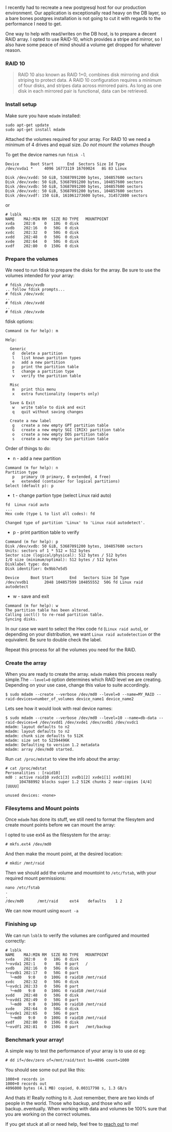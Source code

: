 I recently had to recreate a new postgresql host for our production environment. Our application is exceptionally read heavy on the DB layer, so a bare bones postgres installation is not going to cut it with regards to the performance I need to get.

One way to help with read/writes on the DB host, is to prepare a decent RAID array. I opted to use RAID-10, which provides a stripe and mirror, so I also have some peace of mind should a volume get dropped for whatever reason.

### RAID 10
>RAID 10 also known as RAID 1+0, combines disk mirroring and disk striping to protect data. A RAID 10 configuration requires a minimum of four disks, and stripes data across mirrored pairs. As long as one disk in each mirrored pair is functional, data can be retrieved.

### Install setup
Make sure you have `mdadm` installed:

```
sudo apt-get update
sudo apt-get install mdadm
```

Attached the volumes required for your array. For RAID 10 we need a minimum of 4 drives and equal size. *Do not mount the volumes though*

To get the device names run `fdisk -l`
```
Device     Boot Start      End  Sectors Size Id Type
/dev/xvda1 *     4096 16773119 16769024   8G 83 Linux

Disk /dev/xvdd: 50 GiB, 53687091200 bytes, 104857600 sectors
Disk /dev/xvde: 50 GiB, 53687091200 bytes, 104857600 sectors
Disk /dev/xvdb: 50 GiB, 53687091200 bytes, 104857600 sectors
Disk /dev/xvdc: 50 GiB, 53687091200 bytes, 104857600 sectors
Disk /dev/xvdf: 150 GiB, 161061273600 bytes, 314572800 sectors
```
or

```
# lsblk
NAME    MAJ:MIN RM  SIZE RO TYPE   MOUNTPOINT
xvda    202:0    0   10G  0 disk   
xvdb    202:16   0   50G  0 disk   
xvdc    202:32   0   50G  0 disk   
xvdd    202:48   0   50G  0 disk   
xvde    202:64   0   50G  0 disk   
xvdf    202:80   0  150G  0 disk   
```

### Prepare the volumes

We need to run fdisk to prepare the disks for the array. Be sure to use the volumes intended for your array:

```
# fdisk /dev/xvdb
.. follow fdisk prompts...
# fdisk /dev/xvdc
..
# fdisk /dev/xvdd
..
# fdisk /dev/xvde
```

fdisk options:

```
Command (m for help): m

Help:

  Generic
   d   delete a partition
   l   list known partition types
   n   add a new partition
   p   print the partition table
   t   change a partition type
   v   verify the partition table

  Misc
   m   print this menu
   x   extra functionality (experts only)

  Save & Exit
   w   write table to disk and exit
   q   quit without saving changes

  Create a new label
   g   create a new empty GPT partition table
   G   create a new empty SGI (IRIX) partition table
   o   create a new empty DOS partition table
   s   create a new empty Sun partition table

```
Order of things to do:

* n - add a new partition
```
Command (m for help): n
Partition type
   p   primary (0 primary, 0 extended, 4 free)
   e   extended (container for logical partitions)
Select (default p): p
```
* t - change partion type (select Linux raid auto)
```
fd  Linux raid auto
...
Hex code (type L to list all codes): fd

Changed type of partition 'Linux' to 'Linux raid autodetect'.
```
* p - print partition table to verify
```
Command (m for help): p
Disk /dev/xvdb: 50 GiB, 53687091200 bytes, 104857600 sectors
Units: sectors of 1 * 512 = 512 bytes
Sector size (logical/physical): 512 bytes / 512 bytes
I/O size (minimum/optimal): 512 bytes / 512 bytes
Disklabel type: dos
Disk identifier: 0x9bb7e5d5

Device     Boot Start       End   Sectors Size Id Type
/dev/xvdb1       2048 104857599 104855552  50G fd Linux raid autodetect
```
* w - save and exit
```
Command (m for help): w
The partition table has been altered.
Calling ioctl() to re-read partition table.
Syncing disks.
```

In our case we want to select the Hex code `fd` (`Linux raid auto`), or depending on your distribution, we want `Linux raid autodetection` or the equivalent. Be sure to double check the label.

Repeat this process for all the volumes you need for the RAID.

### Create the array
When you are ready to create the array. `mdadm` makes this process really simple.The `--level=0` option determines which RAID level we are creating. Depending on your use case, change this value to suite accordingly.

```
$ sudo mdadm --create --verbose /dev/md0 --level=0 --name=MY_RAID --raid-devices=number_of_volumes device_name1 device_name2
```
Lets see how it would look with real device names:
```
$ sudo mdadm --create --verbose /dev/md0 --level=10 --name=db-data --raid-devices=4 /dev/xvdd1 /dev/xvde1 /dev/xvdb1 /dev/xvdc1
mdadm: layout defaults to n2
mdadm: layout defaults to n2
mdadm: chunk size defaults to 512K
mdadm: size set to 52394496K
mdadm: Defaulting to version 1.2 metadata
mdadm: array /dev/md0 started.
```

Run `cat /proc/mdstat` to view the info about the array:

```
# cat /proc/mdstat
Personalities : [raid10]
md0 : active raid10 xvdc1[3] xvdb1[2] xvde1[1] xvdd1[0]
      104788992 blocks super 1.2 512K chunks 2 near-copies [4/4] [UUUU]

unused devices: <none>
```

### Filesytems and Mount points

Once `mdadm` has done its stuff, we still need to format the filesytem and create mount points before we can mount the array:

I opted to use ext4 as the filesystem for the array:

```
# mkfs.ext4 /dev/md0
```

And then make the mount point, at the desired location:
```
# mkdir /mnt/raid
```

Then we should add the volume and mountoint to `/etc/fstab`, with your required mount permissions:

```
nano /etc/fstab
.
.
/dev/md0      /mnt/raid     ext4    defaults    1 2
```

We can now mount using `mount -a`

### Finishing up
We can run `lsblk` to verify the volumes are configured and mounted correctly:

```
# lsblk
NAME    MAJ:MIN RM  SIZE RO TYPE   MOUNTPOINT
xvda    202:0    0   10G  0 disk   
└─xvda1 202:1    0    8G  0 part   /
xvdb    202:16   0   50G  0 disk   
└─xvdb1 202:17   0   50G  0 part   
  └─md0   9:0    0  100G  0 raid10 /mnt/raid
xvdc    202:32   0   50G  0 disk   
└─xvdc1 202:33   0   50G  0 part   
  └─md0   9:0    0  100G  0 raid10 /mnt/raid
xvdd    202:48   0   50G  0 disk   
└─xvdd1 202:49   0   50G  0 part   
  └─md0   9:0    0  100G  0 raid10 /mnt/raid
xvde    202:64   0   50G  0 disk   
└─xvde1 202:65   0   50G  0 part   
  └─md0   9:0    0  100G  0 raid10 /mnt/raid
xvdf    202:80   0  150G  0 disk   
└─xvdf1 202:81   0  150G  0 part   /mnt/backup
```

### Benchmark your array!

A simple way to test the performance of your array is to use `dd` eg:

```
# dd if=/dev/zero of=/mnt/raid/test bs=4096 count=1000
```

You should see some out put like this:
```
1000+0 records in
1000+0 records out
4096000 bytes (4.1 MB) copied, 0.00317798 s, 1.3 GB/s
```

And thats it! Really nothing to it. Just remember, there are two kinds of people in the world. Those who backup, and those who *will* backup..eventually. When working with data and volumes be 100% sure that you are working on the correct volumes.

If you get stuck at all or need help, feel free to [reach out](http://blog.stratotechnology.com/contact/) to me!
